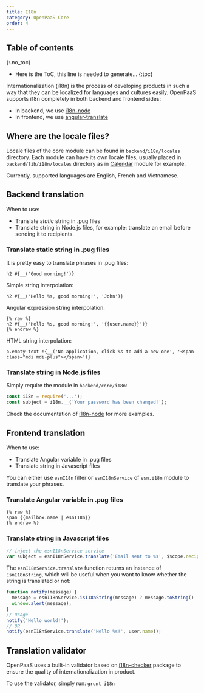 ```yaml
---
title: I18n
category: OpenPaaS Core
order: 4
---
```


## Table of contents
{:.no_toc}

* Here is the ToC, this line is needed to generate...
{:toc}

Internationalization (i18n) is the process of developing products in such a way
that they can be localized for languages and cultures easily. OpenPaaS supports
i18n completely in both backend and frontend sides:
- In backend, we use [i18n-node](https://github.com/linagora/i18n-node)
- In frontend, we use [angular-translate](https://angular-translate.github.io/)

## Where are the locale files?

Locale files of the core module can be found in `backend/i18n/locales` directory.
Each module can have its own locale files, usually placed in `backend/lib/i18n/locales`
directory as in [Calendar](https://github.com/linagora/linagora.esn.calendar/tree/master/backend/lib/i18n/locales)
module for example.

Currently, supported languages are English, French and Vietnamese.

## Backend translation

When to use:
- Translate _static_ string in .pug files
- Translate string in Node.js files, for example: translate an email before sending
it to recipients.

### Translate static string in .pug files

It is pretty easy to translate phrases in .pug files:

```pug
h2 #{__('Good morning!')}
```

Simple string interpolation:

```pug
h2 #{__('Hello %s, good morning!', 'John')}
```

Angular expression string interpolation:

```pug
{% raw %}
h2 #{__('Hello %s, good morning!', '{{user.name}}')}
{% endraw %}
```

HTML string interpolation:

```pug
p.empty-text !{__('No application, click %s to add a new one', '<span class="mdi mdi-plus"></span>')}
```

### Translate string in Node.js files

Simply require the module in `backend/core/i18n`:

```javascript
const i18n = require('...');
const subject = i18n.__('Your password has been changed!');
```

Check the documentation of [i18n-node](https://github.com/linagora/i18n-node) for more examples.

## Frontend translation

When to use:
- Translate Angular variable in .pug files
- Translate string in Javascript files

You can either use `esnI18n` filter or `esnI18nService` of `esn.i18n` module to
translate your phrases.

### Translate Angular variable in .pug files

```pug
{% raw %}
span {{mailbox.name | esnI18n}}
{% endraw %}
```

### Translate string in Javascript files

```js
// inject the esnI18nService service
var subject = esnI18nService.translate('Email sent to %s', $scope.recipient.email).toString();
```

The `esnI18nService.translate` function returns an instance of `EsnI18nString`, which
will be useful when you want to know whether the string is translated or not:

```js
function notify(message) {
  message = esnI18nService.isI18nString(message) ? message.toString() : esnI18nService.translate(message).toString();
  window.alert(message);
}
// Usage
notify('Hello world!');
// OR
notify(esnI18nService.translate('Hello %s!', user.name));
```

## Translation validator

OpenPaaS uses a built-in validator based on [i18n-checker](https://github.com/linagora/i18n-checker) package
to ensure the quality of internationalization in product.

To use the validator, simply run: `grunt i18n`
